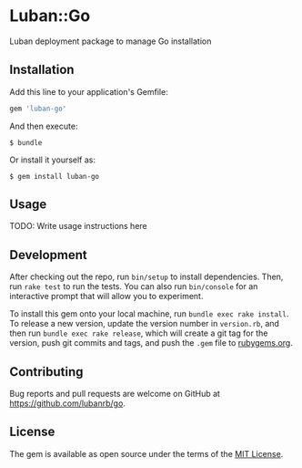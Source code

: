 # Luban::Go

Luban deployment package to manage Go installation

## Installation

Add this line to your application's Gemfile:

```ruby
gem 'luban-go'
```

And then execute:

    $ bundle

Or install it yourself as:

    $ gem install luban-go

## Usage

TODO: Write usage instructions here

## Development

After checking out the repo, run `bin/setup` to install dependencies. Then, run `rake test` to run the tests. You can also run `bin/console` for an interactive prompt that will allow you to experiment.

To install this gem onto your local machine, run `bundle exec rake install`. To release a new version, update the version number in `version.rb`, and then run `bundle exec rake release`, which will create a git tag for the version, push git commits and tags, and push the `.gem` file to [rubygems.org](https://rubygems.org).

## Contributing

Bug reports and pull requests are welcome on GitHub at https://github.com/lubanrb/go.


## License

The gem is available as open source under the terms of the [MIT License](http://opensource.org/licenses/MIT).

